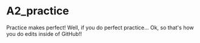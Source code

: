 # A2_practice
Practice makes perfect! Well, if you do perfect practice...
Ok, so that's how you do edits inside of GitHub!!
